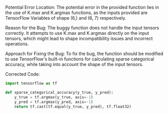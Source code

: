 Potential Error Location: The potential error in the provided function lies in the use of K.max and K.argmax functions, as the inputs provided are TensorFlow Variables of shape (6,) and (6, 7) respectively.

Reason for the Bug: The buggy function does not handle the input tensors correctly. It attempts to use K.max and K.argmax directly on the input tensors, which might lead to shape incompatibility issues and incorrect operations.

Approach for Fixing the Bug: To fix the bug, the function should be modified to use TensorFlow's built-in functions for calculating sparse categorical accuracy, while taking into account the shape of the input tensors.

Corrected Code:
```python
import tensorflow as tf

def sparse_categorical_accuracy(y_true, y_pred):
    y_true = tf.argmax(y_true, axis=-1)
    y_pred = tf.argmax(y_pred, axis=-1)
    return tf.cast(tf.equal(y_true, y_pred), tf.float32)
```